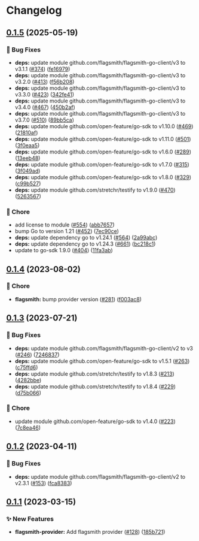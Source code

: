 # Changelog

## [0.1.5](https://github.com/open-feature/go-sdk-contrib/compare/providers/flagsmith/v0.1.4...providers/flagsmith/v0.1.5) (2025-05-19)


### 🐛 Bug Fixes

* **deps:** update module github.com/flagsmith/flagsmith-go-client/v3 to v3.1.1 ([#374](https://github.com/open-feature/go-sdk-contrib/issues/374)) ([fe16979](https://github.com/open-feature/go-sdk-contrib/commit/fe169793196e73575b326beec36dbba5a0cb19d0))
* **deps:** update module github.com/flagsmith/flagsmith-go-client/v3 to v3.2.0 ([#413](https://github.com/open-feature/go-sdk-contrib/issues/413)) ([f56b208](https://github.com/open-feature/go-sdk-contrib/commit/f56b20875132bd99237b1e655cc09760f459b51c))
* **deps:** update module github.com/flagsmith/flagsmith-go-client/v3 to v3.3.0 ([#423](https://github.com/open-feature/go-sdk-contrib/issues/423)) ([342fe41](https://github.com/open-feature/go-sdk-contrib/commit/342fe41318035ca0ac67d855a4be9d6e6ad7c021))
* **deps:** update module github.com/flagsmith/flagsmith-go-client/v3 to v3.4.0 ([#467](https://github.com/open-feature/go-sdk-contrib/issues/467)) ([450b2af](https://github.com/open-feature/go-sdk-contrib/commit/450b2afd54ac39e4b30e1031fb778d7b50004613))
* **deps:** update module github.com/flagsmith/flagsmith-go-client/v3 to v3.7.0 ([#510](https://github.com/open-feature/go-sdk-contrib/issues/510)) ([89bb5ca](https://github.com/open-feature/go-sdk-contrib/commit/89bb5ca449b7c3e2278628a85982c9ad231ca1c5))
* **deps:** update module github.com/open-feature/go-sdk to v1.10.0 ([#469](https://github.com/open-feature/go-sdk-contrib/issues/469)) ([21810af](https://github.com/open-feature/go-sdk-contrib/commit/21810afc33fce9a3940ec9dc59e65f140fcbaa57))
* **deps:** update module github.com/open-feature/go-sdk to v1.11.0 ([#501](https://github.com/open-feature/go-sdk-contrib/issues/501)) ([3f0eaa5](https://github.com/open-feature/go-sdk-contrib/commit/3f0eaa575500baa663dc24dbfc6cf8214565471f))
* **deps:** update module github.com/open-feature/go-sdk to v1.6.0 ([#289](https://github.com/open-feature/go-sdk-contrib/issues/289)) ([13eeb48](https://github.com/open-feature/go-sdk-contrib/commit/13eeb482ee3d69c5fb8100563501c2250b6454f1))
* **deps:** update module github.com/open-feature/go-sdk to v1.7.0 ([#315](https://github.com/open-feature/go-sdk-contrib/issues/315)) ([3f049ad](https://github.com/open-feature/go-sdk-contrib/commit/3f049ad34e93c3b9b9d4cf5a2e56f3777eb858e6))
* **deps:** update module github.com/open-feature/go-sdk to v1.8.0 ([#329](https://github.com/open-feature/go-sdk-contrib/issues/329)) ([c99b527](https://github.com/open-feature/go-sdk-contrib/commit/c99b52728bad9dce52bfb78a08ae5f4eea83a397))
* **deps:** update module github.com/stretchr/testify to v1.9.0 ([#470](https://github.com/open-feature/go-sdk-contrib/issues/470)) ([5263567](https://github.com/open-feature/go-sdk-contrib/commit/52635679b633e01e23196885a4a98d3cecbc8822))


### 🧹 Chore

* add license to module ([#554](https://github.com/open-feature/go-sdk-contrib/issues/554)) ([abb7657](https://github.com/open-feature/go-sdk-contrib/commit/abb76571c373582f36837587400104eb754c01b9))
* bump Go to version 1.21 ([#452](https://github.com/open-feature/go-sdk-contrib/issues/452)) ([7ec90ce](https://github.com/open-feature/go-sdk-contrib/commit/7ec90ce4f9b06670187561afd9e342eed4228be1))
* **deps:** update dependency go to v1.24.1 ([#564](https://github.com/open-feature/go-sdk-contrib/issues/564)) ([2a99abc](https://github.com/open-feature/go-sdk-contrib/commit/2a99abc0a4afbb54e8acc2149daaeecbecc3b694))
* **deps:** update dependency go to v1.24.3 ([#661](https://github.com/open-feature/go-sdk-contrib/issues/661)) ([bc218c1](https://github.com/open-feature/go-sdk-contrib/commit/bc218c12116e77af17f19fc773ee458df0d4d4b0))
* update to go-sdk 1.9.0 ([#404](https://github.com/open-feature/go-sdk-contrib/issues/404)) ([11fa3ab](https://github.com/open-feature/go-sdk-contrib/commit/11fa3aba065a6dd81caca30e76efc16fb64a25e3))

## [0.1.4](https://github.com/open-feature/go-sdk-contrib/compare/providers/flagsmith/v0.1.3...providers/flagsmith/v0.1.4) (2023-08-02)


### 🧹 Chore

* **flagsmith:** bump provider version ([#281](https://github.com/open-feature/go-sdk-contrib/issues/281)) ([f003ac8](https://github.com/open-feature/go-sdk-contrib/commit/f003ac8f309db7d0bae233994041fe0e416aa82d))

## [0.1.3](https://github.com/open-feature/go-sdk-contrib/compare/providers/flagsmith/v0.1.2...providers/flagsmith/v0.1.3) (2023-07-21)


### 🐛 Bug Fixes

* **deps:** update module github.com/flagsmith/flagsmith-go-client/v2 to v3 ([#246](https://github.com/open-feature/go-sdk-contrib/issues/246)) ([7246837](https://github.com/open-feature/go-sdk-contrib/commit/72468374bcdad9f173773f4ad35b345952bcd3f1))
* **deps:** update module github.com/open-feature/go-sdk to v1.5.1 ([#263](https://github.com/open-feature/go-sdk-contrib/issues/263)) ([c75ffd6](https://github.com/open-feature/go-sdk-contrib/commit/c75ffd6017689a86860dec92c1a1564b6145f0c9))
* **deps:** update module github.com/stretchr/testify to v1.8.3 ([#213](https://github.com/open-feature/go-sdk-contrib/issues/213)) ([4282bbe](https://github.com/open-feature/go-sdk-contrib/commit/4282bbe2bcccda3c4f59f6fe7cfd272df90e675e))
* **deps:** update module github.com/stretchr/testify to v1.8.4 ([#229](https://github.com/open-feature/go-sdk-contrib/issues/229)) ([d75b066](https://github.com/open-feature/go-sdk-contrib/commit/d75b0666417a0b0e46cbe4f157e34765fe9bc7d9))


### 🧹 Chore

* update module github.com/open-feature/go-sdk to v1.4.0 ([#223](https://github.com/open-feature/go-sdk-contrib/issues/223)) ([7c8ea46](https://github.com/open-feature/go-sdk-contrib/commit/7c8ea46e3e094f746dbf6d80ba6a1b606314e8d7))

## [0.1.2](https://github.com/open-feature/go-sdk-contrib/compare/providers/flagsmith/v0.1.1...providers/flagsmith/v0.1.2) (2023-04-11)


### 🐛 Bug Fixes

* **deps:** update module github.com/flagsmith/flagsmith-go-client/v2 to v2.3.1 ([#153](https://github.com/open-feature/go-sdk-contrib/issues/153)) ([fca8383](https://github.com/open-feature/go-sdk-contrib/commit/fca838357c1198ccb66cbcf68d52e73e37e9a51b))

## [0.1.1](https://github.com/open-feature/go-sdk-contrib/compare/providers/flagsmith-v0.1.0...providers/flagsmith/v0.1.1) (2023-03-15)


### ✨ New Features

* **flagsmith-provider:** Add flagsmith provider ([#128](https://github.com/open-feature/go-sdk-contrib/issues/128)) ([185b721](https://github.com/open-feature/go-sdk-contrib/commit/185b721566c0f17ea2065005f20fe1d76624d805))
